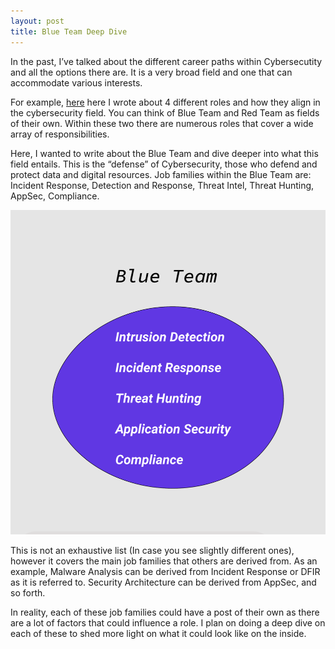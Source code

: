 ```yaml
---
layout: post
title: Blue Team Deep Dive
---
```


In the past, I’ve talked about the different career paths within Cybersecutity and all the options there are. It is a very broad field and one that can accommodate various interests.

For example, [here](https://zendannyy.github.io/twelfth_post/) here I wrote about 4 different roles and how they align in the cybersecurity field.
You can think of Blue Team and Red Team as fields of their own. Within these two there are numerous roles that cover a wide array of responsibilities.

Here, I wanted to write about the Blue Team and dive deeper into what this field entails. 
This is the “defense” of Cybersecurity, those who defend and protect data and digital resources. 
Job families within the Blue Team are: Incident Response, Detection and Response, Threat Intel, Threat Hunting, AppSec, Compliance. 
<br>


![Blue Team](/images/BlueTeam.png)
<br>

This is not an exhaustive list (In case you see slightly different ones), however it covers the main job families that others are derived from. As an example, Malware Analysis can be derived from Incident Response or DFIR as it is referred to. Security Architecture can be derived from AppSec, and so forth.

In reality, each of these job families could have a post of their own as there are a lot of factors that could 
influence a role. I plan on doing a deep dive on each of these to shed more light on what it could look like on the inside.

<br>

